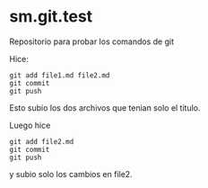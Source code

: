 # sm.git.test
Repositorio para probar los comandos de git

  Hice:
```
git add file1.md file2.md
git commit
git push
```

  Esto subio los dos archivos que tenian solo el titulo.

  Luego hice

```
git add file2.md
git commit
git push
```

  y subio solo los cambios en file2.
